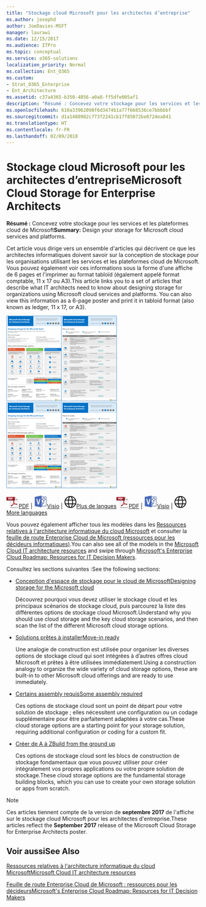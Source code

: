 ```yaml
---
title: "Stockage cloud Microsoft pour les architectes d’entreprise"
ms.author: josephd
author: JoeDavies-MSFT
manager: laurawi
ms.date: 12/15/2017
ms.audience: ITPro
ms.topic: conceptual
ms.service: o365-solutions
localization_priority: Normal
ms.collection: Ent_O365
ms.custom:
- Strat_O365_Enterprise
- Ent_Architecture
ms.assetid: c37a4365-b350-4856-a0a8-ff5dfe005af1
description: "Résumé : Concevez votre stockage pour les services et les plateformes cloud de Microsoft"
ms.openlocfilehash: 610a33962098f6d3474b1a77f668536ce7bbbbbf
ms.sourcegitcommit: d1a1480982c773f2241cb17f85072be8724ea841
ms.translationtype: HT
ms.contentlocale: fr-FR
ms.lasthandoff: 02/09/2018
---
```

# <a name="microsoft-cloud-storage-for-enterprise-architects"></a><span data-ttu-id="92bb7-103">Stockage cloud Microsoft pour les architectes d’entreprise</span><span class="sxs-lookup"><span data-stu-id="92bb7-103">Microsoft Cloud Storage for Enterprise Architects</span></span>

 <span data-ttu-id="92bb7-104">**Résumé :** Concevez votre stockage pour les services et les plateformes cloud de Microsoft</span><span class="sxs-lookup"><span data-stu-id="92bb7-104">**Summary:** Design your storage for Microsoft cloud services and platforms.</span></span>
  
<span data-ttu-id="92bb7-p101">Cet article vous dirige vers un ensemble d'articles qui décrivent ce que les architectes informatiques doivent savoir sur la conception de stockage pour les organisations utilisant les services et les plateformes cloud de Microsoft. Vous pouvez également voir ces informations sous la forme d'une affiche de 6 pages et l'imprimer au format tabloïd (également appelé format comptable, 11 x 17 ou A3).</span><span class="sxs-lookup"><span data-stu-id="92bb7-p101">This article links you to a set of articles that describe what IT architects need to know about designing storage for organizations using Microsoft cloud services and platforms. You can also view this information as a 6-page poster and print it in tabloid format (also known as ledger, 11 x 17, or A3).</span></span>
  
<span data-ttu-id="92bb7-107">[![Image miniature représentant le modèle de stockage cloud Microsoft](images/0d4e2eb9-1109-4b3b-bf9e-2f3eff2e2cc4.png)  
](https://www.microsoft.com/download/details.aspx?id=49552)</span><span class="sxs-lookup"><span data-stu-id="92bb7-107">[![Thumb image for Microsoft cloud storage model](images/0d4e2eb9-1109-4b3b-bf9e-2f3eff2e2cc4.png)  
](https://www.microsoft.com/download/details.aspx?id=49552)</span></span>
  
<span data-ttu-id="92bb7-108">![Fichier PDF](images/ITPro_Other_PDFicon.png)[PDF](https://go.microsoft.com/fwlink/p/?linkid=842079) | ![Fichier Visio](images/ITPro_Other_VisioIcon.jpg)[Visio](https://go.microsoft.com/fwlink/p/?linkid=842080) | ![Affichage d'une page contenant des versions dans d'autres langues](images/e16c992d-b0f8-48ae-bf44-db7a9fcaab9e.png)[Plus de langues](https://www.microsoft.com/download/details.aspx?id=49552)</span><span class="sxs-lookup"><span data-stu-id="92bb7-108">![PDF file](images/ITPro_Other_PDFicon.png)[PDF](https://go.microsoft.com/fwlink/p/?linkid=842079) | ![Visio file](images/ITPro_Other_VisioIcon.jpg)[Visio](https://go.microsoft.com/fwlink/p/?linkid=842080) | ![See a page with versions in additional languages](images/e16c992d-b0f8-48ae-bf44-db7a9fcaab9e.png)[More languages](https://www.microsoft.com/download/details.aspx?id=49552)</span></span>
  
<span data-ttu-id="92bb7-109">Vous pouvez également afficher tous les modèles dans les [Ressources relatives à l'architecture informatique du cloud Microsoft](microsoft-cloud-it-architecture-resources.md) et consulter la [feuille de route Enterprise Cloud de Microsoft (ressources pour les décideurs informatiques)](https://aka.ms/cloudarchitecture).</span><span class="sxs-lookup"><span data-stu-id="92bb7-109">You can also see all of the models in the [Microsoft Cloud IT architecture resources](microsoft-cloud-it-architecture-resources.md) and swipe through [Microsoft's Enterprise Cloud Roadmap: Resources for IT Decision Makers](https://aka.ms/cloudarchitecture).</span></span>
  
<span data-ttu-id="92bb7-110">Consultez les sections suivantes :</span><span class="sxs-lookup"><span data-stu-id="92bb7-110">See the following sections:</span></span>
  
- [<span data-ttu-id="92bb7-111">Conception d'espace de stockage pour le cloud de Microsoft</span><span class="sxs-lookup"><span data-stu-id="92bb7-111">Designing storage for the Microsoft cloud</span></span>](designing-storage-for-the-microsoft-cloud.md)
    
    <span data-ttu-id="92bb7-112">Découvrez pourquoi vous devez utiliser le stockage cloud et les principaux scénarios de stockage cloud, puis parcourez la liste des différentes options de stockage cloud Microsoft.</span><span class="sxs-lookup"><span data-stu-id="92bb7-112">Understand why you should use cloud storage and the key cloud storage scenarios, and then scan the list of the different Microsoft cloud storage options.</span></span>
    
- [<span data-ttu-id="92bb7-113">Solutions prêtes à installer</span><span class="sxs-lookup"><span data-stu-id="92bb7-113">Move-in ready</span></span>](move-in-ready.md)
    
    <span data-ttu-id="92bb7-114">Une analogie de construction est utilisée pour organiser les diverses options de stockage cloud qui sont intégrées à d’autres offres cloud Microsoft et prêtes à être utilisées immédiatement.</span><span class="sxs-lookup"><span data-stu-id="92bb7-114">Using a construction analogy to organize the wide variety of cloud storage options, these are built-in to other Microsoft cloud offerings and are ready to use immediately.</span></span>
    
- [<span data-ttu-id="92bb7-115">Certains assembly requis</span><span class="sxs-lookup"><span data-stu-id="92bb7-115">Some assembly required</span></span>](some-assembly-required.md)
    
    <span data-ttu-id="92bb7-116">Ces options de stockage cloud sont un point de départ pour votre solution de stockage ; elles nécessitent une configuration ou un codage supplémentaire pour être parfaitement adaptées à votre cas.</span><span class="sxs-lookup"><span data-stu-id="92bb7-116">These cloud storage options are a starting point for your storage solution, requiring additional configuration or coding for a custom fit.</span></span>
    
- [<span data-ttu-id="92bb7-117">Créer de A à Z</span><span class="sxs-lookup"><span data-stu-id="92bb7-117">Build from the ground up</span></span>](build-from-the-ground-up.md)
    
    <span data-ttu-id="92bb7-118">Ces options de stockage cloud sont les blocs de construction de stockage fondamentaux que vous pouvez utiliser pour créer intégralement vos propres applications ou votre propre solution de stockage.</span><span class="sxs-lookup"><span data-stu-id="92bb7-118">These cloud storage options are the fundamental storage building blocks, which you can use to create your own storage solution or apps from scratch.</span></span>
    
> [!NOTE]
> <span data-ttu-id="92bb7-119">Ces articles tiennent compte de la version de **septembre 2017** de l'affiche sur le stockage cloud Microsoft pour les architectes d'entreprise.</span><span class="sxs-lookup"><span data-stu-id="92bb7-119">These articles reflect the **September 2017** release of the Microsoft Cloud Storage for Enterprise Architects poster.</span></span>
  
## <a name="see-also"></a><span data-ttu-id="92bb7-120">Voir aussi</span><span class="sxs-lookup"><span data-stu-id="92bb7-120">See Also</span></span>

[<span data-ttu-id="92bb7-121">Ressources relatives à l'architecture informatique du cloud Microsoft</span><span class="sxs-lookup"><span data-stu-id="92bb7-121">Microsoft Cloud IT architecture resources</span></span>](microsoft-cloud-it-architecture-resources.md)

[<span data-ttu-id="92bb7-122">Feuille de route Enterprise Cloud de Microsoft : ressources pour les décideurs</span><span class="sxs-lookup"><span data-stu-id="92bb7-122">Microsoft's Enterprise Cloud Roadmap: Resources for IT Decision Makers</span></span>](https://sway.com/FJ2xsyWtkJc2taRD)



